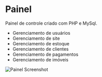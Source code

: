 # Painel

Painel de controle criado com PHP e MySql.
  * Gerenciamento de usuários
  * Gerenciamento de site
  * Gerenciamento de estoque
  * Gerenciamento de clientes
  * Gerenciamento de pagamentos
  * Gerenciamento de imóveis

![Painel Screenshot](https://github.com/rodlemos/Painel/blob/master/pn.jpg)
